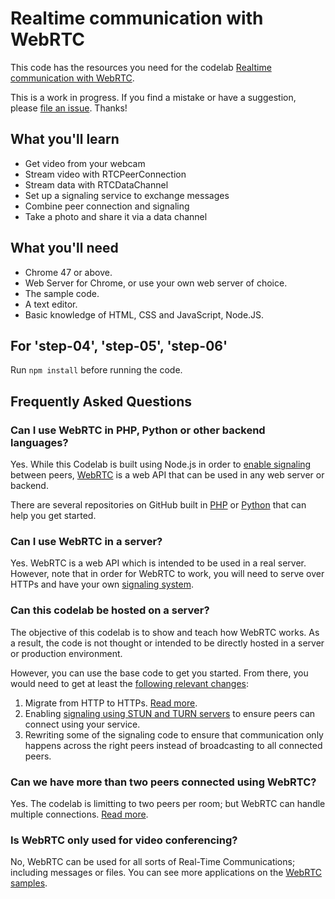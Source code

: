 # Realtime communication with WebRTC

This code has the resources you need for the codelab [Realtime communication with WebRTC](https://codelabs.developers.google.com/codelabs/webrtc-web/#0).

This is a work in progress. If you find a mistake or have a suggestion, please [file an issue](https://github.com/googlecodelabs/webrtc-web/issues). Thanks!

## What you'll learn
* Get video from your webcam
* Stream video with RTCPeerConnection
* Stream data with RTCDataChannel
* Set up a signaling service to exchange messages
* Combine peer connection and signaling
* Take a photo and share it via a data channel


## What you'll need
* Chrome 47 or above.
* Web Server for Chrome, or use your own web server of choice.
* The sample code.
* A text editor.
* Basic knowledge of HTML, CSS and JavaScript, Node.JS.


## For 'step-04', 'step-05', 'step-06'

Run `npm install` before running the code.

## Frequently Asked Questions

### Can I use WebRTC in PHP, Python or other backend languages?
Yes. While this Codelab is built using Node.js in order to [enable signaling](https://www.html5rocks.com/en/tutorials/webrtc/infrastructure/) between peers, [WebRTC](https://webrtc.org) is a web API that can be used in any web server or backend.

There are several repositories on GitHub built in [PHP](https://github.com/search?l=php&q=webrtc&type=Repositories) or [Python](https://github.com/search?l=Python&q=webrtc&type=Repositories) that can help you get started.

### Can I use WebRTC in a server?
Yes. WebRTC is a web API which is intended to be used in a real server. However, note that in order for WebRTC to work, you will need to serve over HTTPs and have your own [signaling system](https://www.html5rocks.com/en/tutorials/webrtc/infrastructure/).

### Can this codelab be hosted on a server?
The objective of this codelab is to show and teach how WebRTC works. As a result, the code is not thought or intended to be directly hosted in a server or production environment.

However, you can use the base code to get you started. From there, you would need to get at least the [following relevant changes](https://github.com/googlecodelabs/webrtc-web/issues/70):

1. Migrate from HTTP to HTTPs. [Read more](https://github.com/googlecodelabs/webrtc-web/issues/48).
1. Enabling [signaling using STUN and TURN servers](https://www.html5rocks.com/en/tutorials/webrtc/infrastructure/) to ensure peers can connect using your service.
1. Rewriting some of the signaling code to ensure that communication only happens across the right peers instead of broadcasting to all connected peers.

### Can we have more than two peers connected using WebRTC?
Yes. The codelab is limitting to two peers per room; but WebRTC can handle multiple connections. [Read more](https://github.com/googlecodelabs/webrtc-web/issues/72).

### Is WebRTC only used for video conferencing?
No, WebRTC can be used for all sorts of Real-Time Communications; including messages or files. You can see more applications on the [WebRTC samples](https://github.com/webrtc/samples).
